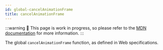 ```yaml
---
id: global-cancelAnimationFrame
title: cancelAnimationFrame
---
```


:::warning
🚧 This page is work in progress, so please refer to the [MDN documentation](https://developer.mozilla.org/en-US/docs/Web/API/Window/cancelAnimationFrame) for more information.
:::

The global `cancelAnimationFrame` function, as defined in Web specifications.
